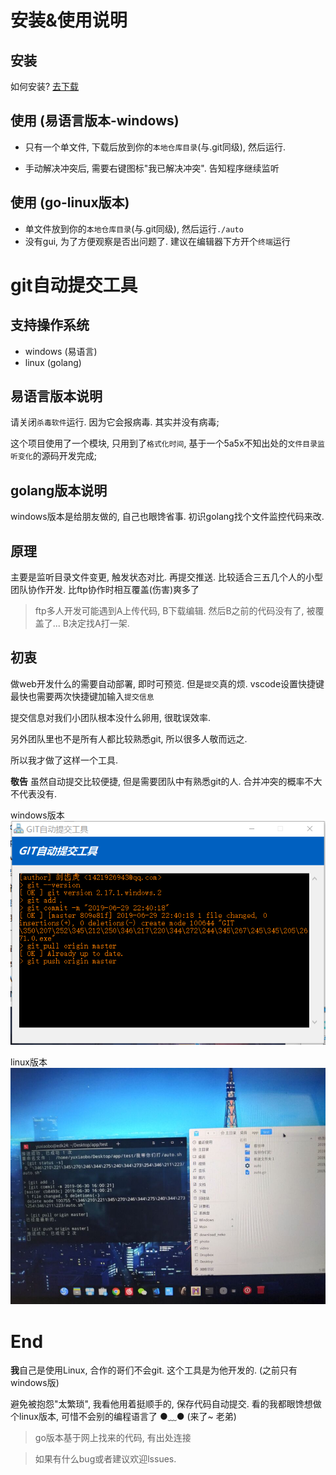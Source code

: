 
# 安装&使用说明

## 安装

如何安装? [去下载](https://github.com/edk24/git_automatic_commit/releases/latest)





## 使用 (易语言版本-windows)

- 只有一个单文件, 下载后放到你的`本地仓库目录`(与.git同级), 然后运行.

- 手动解决冲突后, 需要右键图标"我已解决冲突". 告知程序继续监听

## 使用 (go-linux版本)
- 单文件放到你的`本地仓库目录`(与.git同级), 然后运行`./auto`
- 没有gui, 为了方便观察是否出问题了. 建议在编辑器下方开个`终端`运行


# git自动提交工具
## 支持操作系统
- windows (易语言)
- linux (golang)

## 易语言版本说明

请关闭`杀毒软件`运行.  因为它会报病毒. 其实并没有病毒;


这个项目使用了一个模块, 只用到了`格式化时间`, 基于一个5a5x不知出处的`文件目录监听变化`的源码开发完成;

## golang版本说明

windows版本是给朋友做的, 自己也眼馋省事. 初识golang找个文件监控代码来改.

## 原理

主要是监听目录文件变更, 触发状态对比.  再提交推送.   比较适合三五几个人的小型团队协作开发.  比ftp协作时相互覆盖(伤害)爽多了 


> ftp多人开发可能遇到A上传代码, B下载编辑.  然后B之前的代码没有了, 被覆盖了... B决定找A打一架. 

## 初衷

做web开发什么的需要自动部署, 即时可预览. 但是`提交`真的烦.   vscode设置快捷键最快也需要两次快捷键加输入`提交信息`  



提交信息对我们小团队根本没什么卵用,  很耽误效率.



另外团队里也不是所有人都比较熟悉git, 所以很多人敬而远之.

所以我才做了这样一个工具.



**敬告** 虽然自动提交比较便捷, 但是需要团队中有熟悉git的人.  合并冲突的概率不大不代表没有.  

windows版本
![易语言版本](source/img.png)

linux版本
![linux版本](source/lin.jpg)




# End

**我**自己是使用Linux, 合作的哥们不会git.  这个工具是为他开发的. (之前只有windows版)  



避免被抱怨"太繁琐",  我看他用着挺顺手的,  保存代码自动提交.   看的我都眼馋想做个linux版本, 可惜不会别的编程语言了 ●﹏● (来了~ 老弟)


> go版本基于网上找来的代码, 有出处连接

> 如果有什么bug或者建议欢迎lssues.



